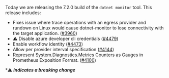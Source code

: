 Today we are releasing the 7.2.0 build of the `dotnet monitor` tool. This release includes:

- Fixes issue where trace operations with an egress provider and rundown on Linux would cause dotnet-monitor to lose connectivity with the target application. ([#3960](https://github.com/dotnet/dotnet-monitor/pull/3960))
- ⚠️ Disable azure developer cli credentials ([#4479](https://github.com/dotnet/dotnet-monitor/pull/4479))
- Enable workflow identity ([#4473](https://github.com/dotnet/dotnet-monitor/pull/4473))
- Allow per provider interval specification ([#4144](https://github.com/dotnet/dotnet-monitor/pull/4144))
- Represent System.Diagnostics.Metrics Counters as Gauges in Prometheus Exposition Format. ([#4100](https://github.com/dotnet/dotnet-monitor/pull/4100))

\*⚠️ **_indicates a breaking change_**